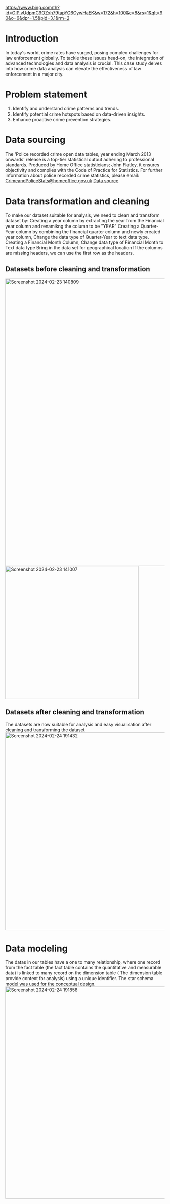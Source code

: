 https://www.bing.com/th?id=OIP.vUdpmC9OZxh79tapYG6CywHaEK&w=172&h=100&c=8&rs=1&qlt=90&o=6&dpr=1.5&pid=3.1&rm=2

# Introduction
In today's world, crime rates have surged, posing complex challenges for law enforcement globally. To tackle these issues head-on, the integration of advanced technologies and data analysis is crucial. This case study delves into how crime data analysis can elevate the effectiveness of law enforcement in a major city.
# Problem statement
1. Identify and understand crime patterns and trends.
2. Identify potential crime hotspots based on data-driven insights.
3. Enhance proactive crime prevention strategies.
# Data sourcing 
The 'Police recorded crime open data tables, year ending March 2013 onwards' release is a top-tier statistical output adhering to professional standards. Produced by Home Office statisticians\; John Flatley, it ensures objectivity and complies with the Code of Practice for Statistics.
For further information about police recorded crime statistics, please email: CrimeandPoliceStats@homeoffice.gov.uk
[Data source](https://assets.publishing.service.gov.uk/media/65afb470bc0de3000d187340/prc-pfa-mar2013-onwards-tables-250124.ods)
# Data transformation and cleaning
To make our dataset suitable for analysis, we need to clean and transform dataset by:
Creating a year column by extracting the year from the Financial year column and renamikng the column to be "YEAR"
Creating a Quarter-Year column by combining the financial quarter column and newly created year column, Change the data type of Quarter-Year to text data type.
Creating a Financial Month Column, Change data type of Financial Month to Text data type
Bring in the data set for geographical location
If the columns are missing headers, we can use the first row as the headers.
## Datasets before cleaning and transformation
<img width="907" alt="Screenshot 2024-02-23 140809" src="https://github.com/Barbiespec/criminal-record/assets/158063327/694cfefd-e6bc-46f9-9c7d-48b22137d5bd">
<img width="421" alt="Screenshot 2024-02-23 141007" src="https://github.com/Barbiespec/criminal-record/assets/158063327/3773df7a-39dc-4950-9cfd-057f1117401f">

## Datasets after cleaning and transformation
The datasets are now suitable for analysis and easy visualisation after cleaning and transforming the dataset
<img width="625" alt="Screenshot 2024-02-24 191432" src="https://github.com/Barbiespec/criminal-record/assets/158063327/103d53fe-2aee-4ae8-9fb0-794dce2fedbb">

# Data modeling
The datas in our tables have a one to many relationship, where one record from the fact table (the fact table contains the quantitative and measurable data) is linked to many record on the dimension table ( The dimension table provide context for analysis) using a unique identifier. The star schema model was used for the conceptual design.
<img width="671" alt="Screenshot 2024-02-24 191858" src="https://github.com/Barbiespec/criminal-record/assets/158063327/ae63c4c2-aaf2-4f25-973d-e6657044af5e">






